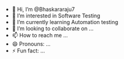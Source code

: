 - 👋 Hi, I’m @Bhaskararaju7
- 👀 I’m interested in Software Testing 
- 🌱 I’m currently learning Automation testing 
- 💞️ I’m looking to collaborate on ...
- 📫 How to reach me ...
- 😄 Pronouns: ...
- ⚡ Fun fact: ...

<!---
Bhaskararaju7/Bhaskararaju7 is a ✨ special ✨ repository because its `README.md` (this file) appears on your GitHub profile.
You can click the Preview link to take a look at your changes.
--->
